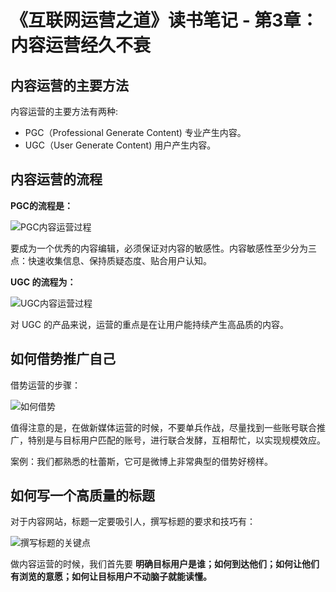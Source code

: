 # 《互联网运营之道》读书笔记 - 第3章：内容运营经久不衰
## 内容运营的主要方法
内容运营的主要方法有两种:
* PGC（Professional Generate Content) 专业产生内容。
* UGC（User Generate Content) 用户产生内容。

## 内容运营的流程
**PGC的流程是：**

![PGC内容运营过程](https://upload-images.jianshu.io/upload_images/14658026-a764431a507b7a69.jpg?imageMogr2/auto-orient/strip%7CimageView2/2/w/1240)


要成为一个优秀的内容编辑，必须保证对内容的敏感性。内容敏感性至少分为三点：快速收集信息、保持质疑态度、贴合用户认知。

**UGC 的流程为：**

![UGC内容运营过程](https://upload-images.jianshu.io/upload_images/14658026-c8cb7780579f79cd.jpg?imageMogr2/auto-orient/strip%7CimageView2/2/w/1240)

对 UGC 的产品来说，运营的重点是在让用户能持续产生高品质的内容。

## 如何借势推广自己

借势运营的步骤：

![如何借势](https://upload-images.jianshu.io/upload_images/14658026-bc2a1d7888484fd8.jpg?imageMogr2/auto-orient/strip%7CimageView2/2/w/1240)

值得注意的是，在做新媒体运营的时候，不要单兵作战，尽量找到一些账号联合推广，特别是与目标用户匹配的账号，进行联合发酵，互相帮忙，以实现规模效应。

案例：我们都熟悉的杜蕾斯，它可是微博上非常典型的借势好榜样。

## 如何写一个高质量的标题
对于内容网站，标题一定要吸引人，撰写标题的要求和技巧有：

![撰写标题的关键点](https://upload-images.jianshu.io/upload_images/14658026-a84c58a4f30040ae.jpg?imageMogr2/auto-orient/strip%7CimageView2/2/w/1240)

做内容运营的时候，我们首先要 **明确目标用户是谁；如何到达他们；如何让他们有浏览的意愿；如何让目标用户不动脑子就能读懂。**




